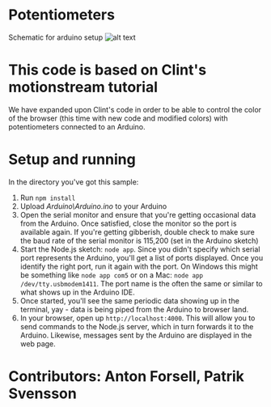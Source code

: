 # Potentiometers
Schematic for arduino setup
![alt text](https://i.gyazo.com/89fef846d07a2a6261843741916304ef.png)

# This code is based on Clint's motionstream tutorial
We have expanded upon Clint's code in order to be able to control the color of the browser (this time with new code and modified colors) with potentiometers connected to an Arduino.

# Setup and running
In the directory you've got this sample:

1. Run `npm install`
2. Upload _Arduino\Arduino.ino_ to your Arduino
3. Open the serial monitor and ensure that you're getting occasional data from the Arduino. Once satisfied, close the monitor so the port is available again. If you're getting gibberish, double check to make sure the baud rate of the serial monitor is 115,200 (set in the Arduino sketch)
4. Start the Node.js sketch: `node app`. Since you didn't specify which serial port represents the Arduino, you'll get a list of ports displayed. Once you identify the right port, run it again with the port. On Windows this might be something like `node app com5` or on a Mac: `node app /dev/tty.usbmodem1411`. The port name is the often the same or similar to what shows up in the Arduino IDE.
5. Once started, you'll see the same periodic data showing up in the terminal, yay - data is being piped from the Arduino to browser land.
6. In your browser, open up `http://localhost:4000`. This will allow you to send commands to the Node.js server, which in turn forwards it to the Arduino. Likewise, messages sent by the Arduino are displayed in the web page.

# Contributors: Anton Forsell, Patrik Svensson
